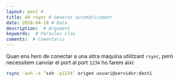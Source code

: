 ```yaml
---
layout: post #
title: 44 rsync # Generat automàticament
date: 2018-04-18 # Data
description:  # Argument
keywords:  # Paraules clau
coments:  # Comentaris
---
```


Quan ens hem de conectar a una altra màquina utilitzant `rsync`, però necessitem canviar el port al port `1234` ho farem així:

```bash
rsync -avh -e ‘ssh -p1234’ origen usuari@servidor:destí
```
